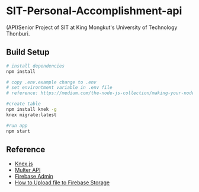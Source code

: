 # SIT-Personal-Accomplishment-api
(API)Senior Project of SIT at King Mongkut's University of Technology Thonburi.

## Build Setup

``` bash
# install dependencies
npm install

# copy .env.example change to .env
# set environtment variable in .env file
# reference: https://medium.com/the-node-js-collection/making-your-node-js-work-everywhere-with-environment-variables-2da8cdf6e786

#create table
npm install knek -g
knex migrate:latest

#run app
npm start

```

## Reference
 - [Knex.js](https://knexjs.org/#Installation-migrations)
 - [Multer API](https://github.com/expressjs/multer)
 - [Firebase Admin](https://firebase.google.com/docs/admin/setup)
 - [How to Upload file to Firebase Storage](https://github.com/tayalone/UploadFileFormNodeToFirebase)


